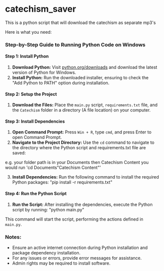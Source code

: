 # catechism_saver
This is a python script that will download the catechism as separate mp3's

Here is what you need:

### Step-by-Step Guide to Running Python Code on Windows

#### Step 1: Install Python

1. **Download Python:** Visit [python.org/downloads](https://www.python.org/downloads/) and download the latest version of Python for Windows.
2. **Install Python:** Run the downloaded installer, ensuring to check the "Add Python to PATH" option during installation.

#### Step 2: Setup the Project

1. **Download the Files:** Place the `main.py` script, `requirements.txt` file, and the `Catechism` folder in a directory (A file location) on your computer.

#### Step 3: Install Dependencies

1. **Open Command Prompt:** Press `Win + R`, type `cmd`, and press Enter to open Command Prompt.
2. **Navigate to the Project Directory:** Use the `cd` command to navigate to the directory where the Python script and requirements.txt file are saved:

e.g. your folder path is in your Documents then Catechism Content you would run 'cd Documents\"Catechism Content"'

3. **Install Dependencies:** Run the following command to install the required Python packages: "pip install -r requirements.txt"

#### Step 4: Run the Python Script

1. **Run the Script:** After installing the dependencies, execute the Python script by running: "python main.py"

This command will start the script, performing the actions defined in `main.py`.

### Notes:

- Ensure an active internet connection during Python installation and package dependency installation.
- For any issues or errors, provide error messages for assistance.
- Admin rights may be required to install software.
